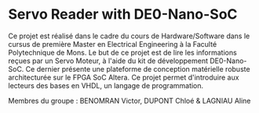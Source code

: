 # Servo Reader with DE0-Nano-SoC

Ce projet est réalisé dans le cadre du cours de Hardware/Software dans le cursus de première Master en Electrical Engineering à la Faculté Polytechnique de Mons. Le but de ce projet est de lire les informations reçues par un Servo Moteur, à l'aide du kit de développement DE0-Nano-SoC. Ce dernier présente une plateforme de conception matérielle robuste architecturée sur le FPGA SoC Altera. Ce projet permet d'introduire aux lecteurs des bases en VHDL, un langage de programmation.

  Membres du groupe : BENOMRAN Victor, DUPONT Chloé & LAGNIAU Aline


